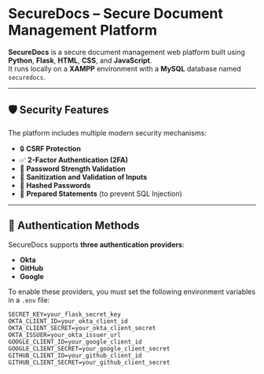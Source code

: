 # SecureDocs – Secure Document Management Platform

**SecureDocs** is a secure document management web platform built using **Python**, **Flask**, **HTML**, **CSS**, and **JavaScript**.  
It runs locally on a **XAMPP** environment with a **MySQL** database named `securedocs`.

---

## 🛡️ Security Features

The platform includes multiple modern security mechanisms:

- 🔒 **CSRF Protection**
- ✅ **2-Factor Authentication (2FA)**
- 🔐 **Password Strength Validation**
- 🧼 **Sanitization and Validation of Inputs**
- 🔐 **Hashed Passwords**
- 💾 **Prepared Statements** (to prevent SQL Injection)

---

## 🔐 Authentication Methods

SecureDocs supports **three authentication providers**:

- **Okta**
- **GitHub**
- **Google**

To enable these providers, you must set the following environment variables in a `.env` file:

```env
SECRET_KEY=your_flask_secret_key
OKTA_CLIENT_ID=your_okta_client_id
OKTA_CLIENT_SECRET=your_okta_client_secret
OKTA_ISSUER=your_okta_issuer_url
GOOGLE_CLIENT_ID=your_google_client_id
GOOGLE_CLIENT_SECRET=your_google_client_secret
GITHUB_CLIENT_ID=your_github_client_id
GITHUB_CLIENT_SECRET=your_github_client_secret
